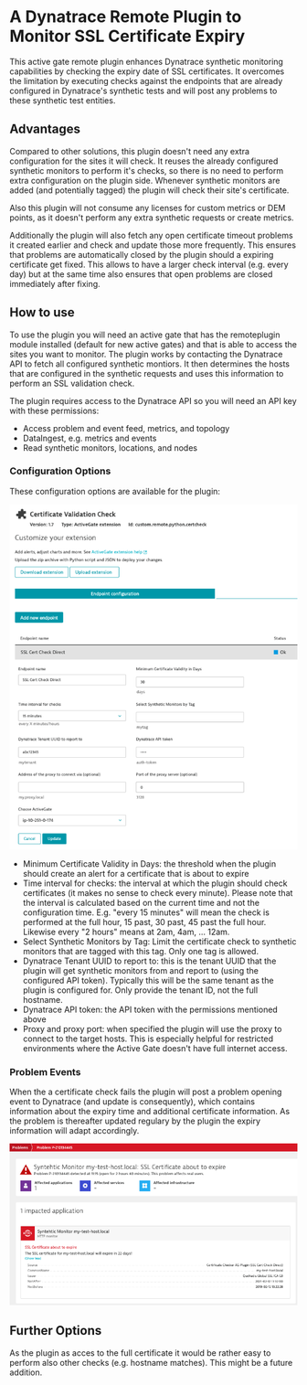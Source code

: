 # A Dynatrace Remote Plugin to Monitor SSL Certificate Expiry
This active gate remote plugin enhances Dynatrace synthetic monitoring capabilities by checking the expiry date of SSL certificates.
It overcomes the limitation by executing checks against the endpoints that are already configured in Dynatrace's synthetic tests and will post any problems to these synthetic test entities.

## Advantages
Compared to other solutions, this plugin doesn't need any extra configuration for the sites it will check. It reuses the already configured synthetic monitors to perform it's checks, so there is no need to perform extra configuration on the plugin side. Whenever synthetic monitors are added (and potentially tagged) the plugin will check their site's certificate.

Also this plugin will not consume any licenses for custom metrics or DEM points, as it doesn't perform any extra synthetic requests or create metrics.

Additionally the plugin will also fetch any open certificate timeout problems it created earlier and check and update those more frequently. This ensures that problems are automatically closed by the plugin should a expiring certificate get fixed. This allows to have a larger check interval (e.g. every day) but at the same time also ensures that open problems are closed immediately after fixing.

## How to use
To use the plugin you will need an active gate that has the remoteplugin module installed (default for new active gates) and that is able to access the sites you want to monitor.
The plugin works by contacting the Dynatrace API to fetch all configured synthetic montiors. It then determines the hosts that are configured in the synthetic requests and uses this information to perform an SSL validation check.

The plugin requires access to the Dynatrace API so you will need an API key with these permissions:
- Access problem and event feed, metrics, and topology
- DataIngest, e.g. metrics and events
- Read synthetic monitors, locations, and nodes

### Configuration Options
These configuration options are available for the plugin:

![config options](./img/configuration.png?s=200)

- Minimum Certificate Validity in Days: the threshold when the plugin should create an alert for a certificate that is about to expire
- Time interval for checks: the interval at which the plugin should check certificates (it makes no sense to check every minute). Please note that the interval is calculated based on the current time and not the configuration time. E.g. "every 15 minutes" will mean the check is performed at the full hour, 15 past, 30 past, 45 past the full hour. Likewise every "2 hours" means at 2am, 4am, ... 12am. 
- Select Synthetic Monitors by Tag: Limit the certificate check to synthetic monitors that are tagged with this tag. Only one tag is allowed.
- Dynatrace Tenant UUID to report to: this is the tenant UUID that the plugin will get synthetic monitors from and report to (using the configured API token). Typically this will be the same tenant as the plugin is configured for. Only provide the tenant ID, not the full hostname.
- Dynatrace API token: the API token with the permissions mentioned above
- Proxy and proxy port: when specified the plugin will use the proxy to connect to the target hosts. This is especially helpful for restricted environments where the Active Gate doesn't have full internet access. 

### Problem Events
When the a certificate check fails the plugin will post a problem opening event to Dynatrace (and update is consequently), which contains information about the expiry time and additional certificate information.
As the problem is thereafter updated regulary by the plugin the expiry information will adapt accordingly.

![config options](./img/problem.png?s=200)

## Further Options
As the plugin as acces to the full certificate it would be rather easy to perform also other checks (e.g. hostname matches). This might be a future addition.